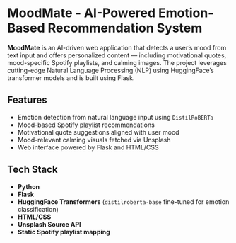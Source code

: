 #  MoodMate - AI-Powered Emotion-Based Recommendation System

**MoodMate** is an AI-driven web application that detects a user’s mood from text input and offers personalized content — including motivational quotes, mood-specific Spotify playlists, and calming images. The project leverages cutting-edge Natural Language Processing (NLP) using HuggingFace’s transformer models and is built using Flask.



##  Features

-  Emotion detection from natural language input using `DistilRoBERTa`
-  Mood-based Spotify playlist recommendations
-  Motivational quote suggestions aligned with user mood
-  Mood-relevant calming visuals fetched via Unsplash
-  Web interface powered by Flask and HTML/CSS



## Tech Stack

- **Python**
- **Flask**
- **HuggingFace Transformers** (`distilroberta-base` fine-tuned for emotion classification)
- **HTML/CSS**
- **Unsplash Source API**
- **Static Spotify playlist mapping**

